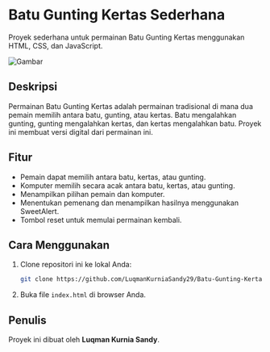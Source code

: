 # Batu Gunting Kertas Sederhana

Proyek sederhana untuk permainan Batu Gunting Kertas menggunakan HTML, CSS, dan JavaScript.

![Gambar](https://drive.google.com/uc?export=view&id=1wFqH8XNWab5Y3p1rod3YPnV3fNN6TTvn)

## Deskripsi

Permainan Batu Gunting Kertas adalah permainan tradisional di mana dua pemain memilih antara batu, gunting, atau kertas. Batu mengalahkan gunting, gunting mengalahkan kertas, dan kertas mengalahkan batu. Proyek ini membuat versi digital dari permainan ini.

## Fitur

- Pemain dapat memilih antara batu, kertas, atau gunting.
- Komputer memilih secara acak antara batu, kertas, atau gunting.
- Menampilkan pilihan pemain dan komputer.
- Menentukan pemenang dan menampilkan hasilnya menggunakan SweetAlert.
- Tombol reset untuk memulai permainan kembali.

## Cara Menggunakan

1. Clone repositori ini ke lokal Anda:
   ```bash
   git clone https://github.com/LuqmanKurniaSandy29/Batu-Gunting-Kertas-Sederhana.git
   ```
2. Buka file `index.html` di browser Anda.

## **Penulis**

Proyek ini dibuat oleh **Luqman Kurnia Sandy**.
